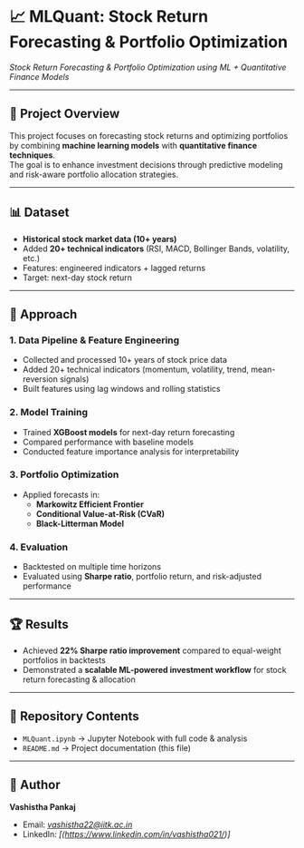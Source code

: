 # 📈 MLQuant: Stock Return Forecasting & Portfolio Optimization  

*Stock Return Forecasting & Portfolio Optimization using ML + Quantitative Finance Models*  

---

## 📌 Project Overview  
This project focuses on forecasting stock returns and optimizing portfolios by combining **machine learning models** with **quantitative finance techniques**.  
The goal is to enhance investment decisions through predictive modeling and risk-aware portfolio allocation strategies.  

---

## 📊 Dataset  
- **Historical stock market data (10+ years)**  
- Added **20+ technical indicators** (RSI, MACD, Bollinger Bands, volatility, etc.)  
- Features: engineered indicators + lagged returns  
- Target: next-day stock return  

---

## 🔬 Approach  

### 1. Data Pipeline & Feature Engineering  
- Collected and processed 10+ years of stock price data  
- Added 20+ technical indicators (momentum, volatility, trend, mean-reversion signals)  
- Built features using lag windows and rolling statistics  

### 2. Model Training  
- Trained **XGBoost models** for next-day return forecasting  
- Compared performance with baseline models  
- Conducted feature importance analysis for interpretability  

### 3. Portfolio Optimization  
- Applied forecasts in:  
  - **Markowitz Efficient Frontier**  
  - **Conditional Value-at-Risk (CVaR)**  
  - **Black-Litterman Model**  

### 4. Evaluation  
- Backtested on multiple time horizons  
- Evaluated using **Sharpe ratio**, portfolio return, and risk-adjusted performance  

---

## 🏆 Results  
- Achieved **22% Sharpe ratio improvement** compared to equal-weight portfolios in backtests  
- Demonstrated a **scalable ML-powered investment workflow** for stock return forecasting & allocation  

---

## 📂 Repository Contents  
- `MLQuant.ipynb` → Jupyter Notebook with full code & analysis  
- `README.md` → Project documentation (this file)  

---

## 👤 Author  
**Vashistha Pankaj**  
- Email: *vashistha22@iitk.ac.in*  
- LinkedIn: *[(https://www.linkedin.com/in/vashistha021/)]*  
